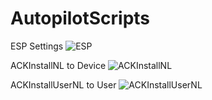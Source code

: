 # AutopilotScripts

ESP Settings
![ESP](https://user-images.githubusercontent.com/6623804/230294758-a332fa0d-44a1-4153-a89a-3be0bbe5b4a8.png)

ACKInstallNL to Device
![ACKInstallNL](https://user-images.githubusercontent.com/6623804/230295171-1057ae74-ac33-43fc-90fe-b5af18c17aca.png)

ACKInstallUserNL to User
![ACKInstallUserNL](https://user-images.githubusercontent.com/6623804/230295281-473ab484-08f2-41c8-90d9-02ac6e06e846.png)
